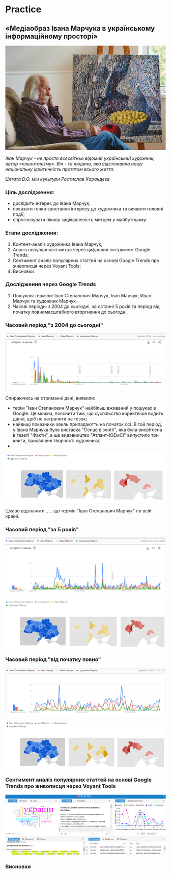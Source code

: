 # Practice

## «Медіаобраз Івана Марчука в українському інформаційному просторі»

![Screnshhot](https://github.com/DmytroStruk1/Practice/blob/main/%D0%86%D0%B2%D0%B0%D0%BD%20%D0%9C%D0%B0%D1%80%D1%87%D1%83%D0%BA%20%D1%84%D0%BE%D1%82%D0%BE.jpg)

_Іван Марчук - не просто всесвітньо відомий український художник, автор «пльонтанізму». Він - та людина, яка відстоювала нашу національну ідентичність протягом всього життя._

_Цитата В.О. мін культури Ростислав Карандєєв_


### Ціль дослідження:
- дослідити інтерес до Івана Марчук; 
- показати точки зростання інтересу до художника та виявити головні події;
- спрогнозувати пікову зацікавленість митцем у майбутньому. 

### Етапи дослідження:
1. Контент-аналіз художника Івана Марчук;
2. Аналіз популярності митця через цифровий інструмент Google Trends;
3. Сентимент аналіз популярних статтей на основі Google Trends про живописця через Voyant Tools;
4. Висновки

### Дослідження через Google Trends
1. Пошукові терміни: Іван Степанович Марчук, Іван Марчук, Иван Марчук та художник Марчук.
2. Часові періоди: з 2004 до сьогодні, за останні 5 років та період від початку повномасштабного вторгнення до сьогодні.

### Часовий період "з 2004 до сьогодні"   
![Screnshhot](https://github.com/DmytroStruk1/Practice/blob/main/%D0%97%202004%20%D1%80%D0%BE%D0%BA%D1%83%20%D0%B4%D0%BE....png)

Спираючись на отриманні дані, виявили:
- терім "Іван Степанович Марчук" найбільш вживаний у пошуках в Google. Це можна, пояснити тим, що суспільство коректніше водить данні, щоб не натрапити на тезок;
- найвищі показники хвиль припадаютть на початок осі. В той період, у Івана Марчука була виставка "Сонце в зеніті", яка була висвітлена в газеті "Факти", а ще видавництво "Атлант-ЮЕмСі" випустило три книги, присвячені творчості художника;
- 

![Screnshhot](https://github.com/DmytroStruk1/Practice/blob/main/%D0%9C%D0%B0%D1%80%D1%87%D1%83%D0%BA%20%D0%B7%202004%20%D0%B4%D0%BE%20%D1%81%D1%8C%D0%BE%D0%B3%D0%BE%D0%B4%D0%BD%D1%96.png)

Цікаво відзначити ..... що термін "Іван Степанович Марчук" по всій країні.

### Часовий період "за 5 років"   
![Screnshhot](https://github.com/DmytroStruk1/Practice/blob/main/%D0%9C%D0%B0%D1%80%D1%87%D1%83%D0%BA%20%D0%BE%D1%81%D1%82%D0%B0%D0%BD%D0%BD%D1%96%205%20%D1%80%D0%BE%D0%BA%D1%96%D0%B2.png)

![Screnshhot](https://github.com/DmytroStruk1/Practice/blob/main/%D0%9C%D0%B0%D1%80%D1%87%D1%83%D0%BA%20%D0%B7%D0%B0%205%20%D1%80%D0%BE%D0%BA%D1%96%D0%B2%20%D1%96%20%D0%B4%D0%BE%20%D1%81%D1%8C%D0%B3%D0%BE%D0%B4%D0%BD%D1%96.png)

### Часовий період "від початку повно"   

![Screnshhot](https://github.com/DmytroStruk1/Practice/blob/main/%D0%92%D1%96%D0%B4%20%D0%BF%D0%BE%D1%87%D0%B0%D1%82%D0%BA%D1%83%20%D0%B2%D1%96%D0%B9%D0%BD%D0%B8.png)

![Screnshhot](https://github.com/DmytroStruk1/Practice/blob/main/%D0%9C%D0%B0%D1%80%D1%87%D1%83%D0%BA%20%D0%B2%D1%96%D0%B4%2024.02.2022.png)


### Сентимент аналіз популярних статтей на основі Google Trends про живописця через Voyant Tools
![Screnshhot](https://github.com/DmytroStruk1/Practice/blob/main/Voyant%20Tools.png)

### Висновки 



